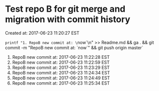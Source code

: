 # Test repo B for git merge and migration with commit history

Created at: 2017-06-23 11:20:27 EST

`printf "1. RepoB new commit at: \`now\`\n" >> Readme.md && ga . && git commit -m "RepoB new commit at: \`now\`" && git push origin master`

1. RepoB new commit at: 2017-06-23 11:22:28 EST
1. RepoB new commit at: 2017-06-23 11:22:59 EST
1. RepoB new commit at: 2017-06-23 11:23:29 EST
1. RepoB new commit at: 2017-06-23 11:24:34 EST
1. RepoB new commit at: 2017-06-23 11:24:49 EST
1. RepoB new commit at: 2017-06-23 11:25:34 EST

